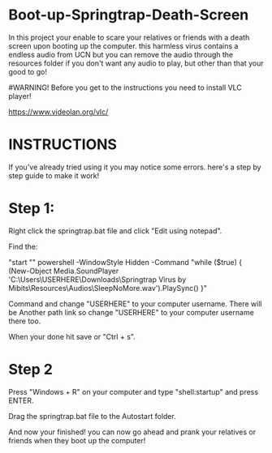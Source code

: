 # Boot-up-Springtrap-Death-Screen


In this project your enable to scare your relatives or friends with a death screen upon booting up the computer.
this harmless virus contains a endless audio from UCN but you can remove the audio through the resources folder if you don't want any audio to play, but other than that your good to go! 

#WARNING!
Before you get to the instructions you need to install VLC player!

https://www.videolan.org/vlc/

# INSTRUCTIONS

If you've already tried using it you may notice some errors.
here's a step by step guide to make it work!

# Step 1:

Right click the springtrap.bat file and click "Edit using notepad".

Find the:

"start "" powershell -WindowStyle Hidden -Command "while ($true) { (New-Object Media.SoundPlayer 'C:\Users\USERHERE\Downloads\Springtrap Virus by Mibits\Resources\Audios\SleepNoMore.wav').PlaySync() }"

Command and change "USERHERE" to your computer username. There will be Another path link so change "USERHERE" to your computer username there too.

When your done hit save or "Ctrl + s".

# Step 2

Press "Windows + R" on your computer and type "shell:startup" and press ENTER.

Drag the springtrap.bat file to the Autostart folder.


And now your finished! you can now go ahead and prank your relatives or friends when they boot up the computer!


